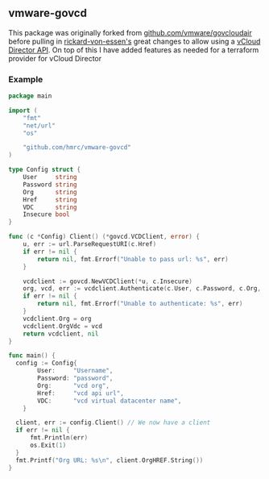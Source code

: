 ## vmware-govcd

This package was originally forked from [github.com/vmware/govcloudair](https://github.com/vmware/govcloudair) before pulling in [rickard-von-essen's](https://github.com/rickard-von-essen)
great changes to allow using a [vCloud Director API](https://github.com/rickard-von-essen/govcloudair/tree/vcd-5.5). On top of this I have added features as needed for a terraform provider for vCloud Director

### Example ###

```go
package main

import (
	"fmt"
	"net/url"
    "os"

	"github.com/hmrc/vmware-govcd"
)

type Config struct {
	User     string
	Password string
	Org      string
	Href     string
	VDC      string
	Insecure bool
}

func (c *Config) Client() (*govcd.VCDClient, error) {
	u, err := url.ParseRequestURI(c.Href)
	if err != nil {
		return nil, fmt.Errorf("Unable to pass url: %s", err)
	}

	vcdclient := govcd.NewVCDClient(*u, c.Insecure)
	org, vcd, err := vcdclient.Authenticate(c.User, c.Password, c.Org, c.VDC)
	if err != nil {
		return nil, fmt.Errorf("Unable to authenticate: %s", err)
	}
	vcdclient.Org = org
	vcdclient.OrgVdc = vcd
	return vcdclient, nil
}

func main() {
  config := Config{
		User:     "Username",
		Password: "password",
		Org:      "vcd org",
		Href:     "vcd api url",
		VDC:      "vcd virtual datacenter name",
	}

  client, err := config.Client() // We now have a client
  if err != nil {
      fmt.Println(err)
      os.Exit(1)
  }
  fmt.Printf("Org URL: %s\n", client.OrgHREF.String())
}
```
